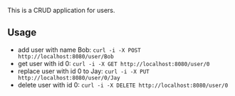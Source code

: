 This is a CRUD application for users.

Usage
-
- add user with name Bob: `curl -i -X POST http://localhost:8080/user/Bob`
- get user with id 0: `curl -i -X GET http://localhost:8080/user/0`
- replace user with id 0 to Jay: `curl -i -X PUT http://localhost:8080/user/0/Jay`
- delete user with id 0: `curl -i -X DELETE http://localhost:8080/user/0`
